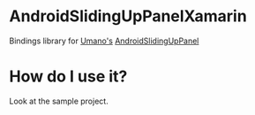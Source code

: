 # AndroidSlidingUpPanelXamarin

Bindings library for [Umano's][umano] [AndroidSlidingUpPanel][AndroidSlidingUpPanel]

How do I use it?
================

Look at the sample project.

[umano]: https://github.com/umano
[AndroidSlidingUpPanel]: https://github.com/umano/AndroidSlidingUpPanel
